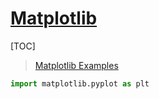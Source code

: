 <link rel="stylesheet" href="https://zhmhbest.gitee.io/hellomathematics/style/index.css">
<script src="https://zhmhbest.gitee.io/hellomathematics/style/index.js"></script>

# [Matplotlib](./index.html)

[TOC]

>[Matplotlib Examples](https://matplotlib.org/gallery/index.html)

```py
import matplotlib.pyplot as plt
```
